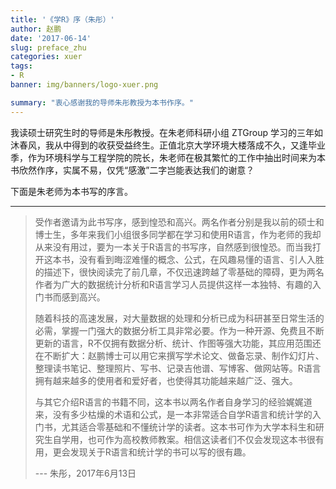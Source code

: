 ```yaml
---
title: '《学R》序（朱彤）'
author: 赵鹏
date: '2017-06-14'
slug: preface_zhu
categories: xuer
tags:
- R
banner: img/banners/logo-xuer.png

summary: "衷心感谢我的导师朱彤教授为本书作序。"
---
```




我读硕士研究生时的导师是朱彤教授。在朱老师科研小组 ZTGroup 学习的三年如沐春风，我从中得到的收获受益终生。正值北京大学环境大楼落成不久，又逢毕业季，作为环境科学与工程学院的院长，朱老师在极其繁忙的工作中抽出时间来为本书欣然作序，实属不易，仅凭“感激”二字岂能表达我们的谢意？

下面是朱老师为本书写的序言。

<!--more-->

-----



> 受作者邀请为此书写序，感到惶恐和高兴。两名作者分别是我以前的硕士和博士生，多年来我们小组很多同学都在学习和使用R语言，作为老师的我却从来没有用过，要为一本关于R语言的书写序，自然感到很惶恐。而当我打开这本书，没有看到晦涩难懂的概念、公式，在风趣易懂的语言、引人入胜的描述下，很快阅读完了前几章，不仅迅速跨越了零基础的障碍，更为两名作者为广大的数据统计分析和R语言学习人员提供这样一本独特、有趣的入门书而感到高兴。
>
> 随着科技的高速发展，对大量数据的处理和分析已成为科研甚至日常生活的必需，掌握一门强大的数据分析工具非常必要。作为一种开源、免费且不断更新的语言，R不仅拥有数据分析、统计、作图等强大功能，其应用范围还在不断扩大：赵鹏博士可以用它来撰写学术论文、做备忘录、制作幻灯片、整理读书笔记、整理照片、写书、记录吉他谱、写博客、做网站等。R语言拥有越来越多的使用者和爱好者，也使得其功能越来越广泛、强大。
>
> 与其它介绍R语言的书籍不同，这本书以两名作者自身学习的经验娓娓道来，没有多少枯燥的术语和公式，是一本非常适合自学R语言和统计学的入门书，尤其适合零基础和不懂统计学的读者。这本书可作为大学本科生和研究生自学用，也可作为高校教师教案。相信这读者们不仅会发现这本书很有用，更会发现关于R语言和统计学的书可以写的很有趣。
>
> --- 朱彤，2017年6月13日
>
> 

